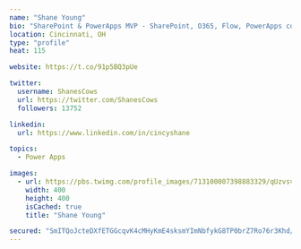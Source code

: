```yaml
---
name: "Shane Young"
bio: "SharePoint & PowerApps MVP - SharePoint, O365, Flow, PowerApps consulting? @PowerApps911 | Pure Snark? You found it."
location: Cincinnati, OH
type: "profile"
heat: 115

website: https://t.co/91p5BQ3pUe

twitter:
  username: ShanesCows
  url: https://twitter.com/ShanesCows
  followers: 13752

linkedin:
  url: https://www.linkedin.com/in/cincyshane

topics:
  - Power Apps

images:
  - url: https://pbs.twimg.com/profile_images/713100007398883329/qUzvsvQ3_400x400.jpg
    width: 400
    height: 400
    isCached: true
    title: "Shane Young"

secured: "SmITQoJcteDXfETGGcqvK4cMHyKmE4sksmYImNbfykG8TP0brZ7Ro76r3Khd/+RZcualjXqm2ovnSzZjUSXfYol9O+bNtUk4wcqFXrbAn9s4FpZ/7OeXYF9jaAgMRTLofEeEak4+fDLANWgDdi3Vefb9QPRIXQ1R9EISUD4CpRJNuXjjklJMkIuhg32NceoL81rPWvDExi7fc00pnDwfGlUN1aLVgO9HZfbqyYxHajTS60I4zZm3CNNOg0kypZZ3tUrxdiDsEQX+E2VhWGySfgmd3HjE4zrn747Osm1O5R7fHNaV2xJdR+rPLW05pQUVqJIPTE2dGSmMD0nLAOxmz3eZn0UJqOdVaGZPu03Wxsn44xQndigHr2Y7LTVrhqzpG649tl2koV/Te1UeLCg5ywK0lQ3uKfutnJBqaGf1Yc4=;N2gZkQIZytQf2VmAkfr+oQ=="
---
```


